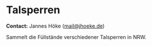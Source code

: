 # Talsperren

**Contact:** Jannes Höke (mail@jhoeke.de)

Sammelt die Füllstände verschiedener Talsperren in NRW.
